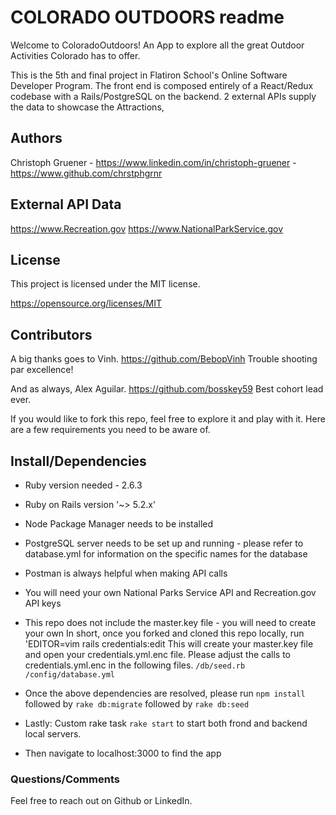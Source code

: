 # COLORADO OUTDOORS readme

Welcome to ColoradoOutdoors!
An App to explore all the great Outdoor Activities Colorado has to offer. 

This is the 5th and final project in Flatiron School's Online Software Developer Program. 
The front end is composed entirely of a React/Redux codebase with a Rails/PostgreSQL on the backend. 
2 external APIs supply the data to showcase the Attractions, 

## Authors

Christoph Gruener - https://www.linkedin.com/in/christoph-gruener - https://www.github.com/chrstphgrnr

## External API Data

https://www.Recreation.gov
https://www.NationalParkService.gov

## License 

This project is licensed under the MIT license. 

https://opensource.org/licenses/MIT

## Contributors

A big thanks goes to Vinh. https://github.com/BebopVinh
Trouble shooting par excellence! 

And as always, Alex Aguilar. https://github.com/bosskey59
Best cohort lead ever. 





If you would like to fork this repo, feel free to explore it and play with it. 
Here are a few requirements you need to be aware of. 


## Install/Dependencies

* Ruby version needed - 2.6.3
* Ruby on Rails version '~> 5.2.x'
* Node Package Manager needs to be installed
* PostgreSQL server needs to be set up and running - please refer to database.yml for information on the specific names for the database
* Postman is always helpful when making API calls
* You will need your own National Parks Service API and Recreation.gov API keys
* This repo does not include the master.key file - you will need to create your own
    In short, once you forked and cloned this repo locally, run 'EDITOR=vim rails credentials:edit 
    This will create your master.key file and open your credentials.yml.enc file. 
    Please adjust the calls to credentials.yml.enc in the following files. 
    ```/db/seed.rb``` 
    ```/config/database.yml``` 

* Once the above dependencies are resolved, please run ```npm install ``` followed by ```rake db:migrate``` followed by ```rake db:seed``` 
* Lastly: Custom rake task ```rake start``` to start both frond and backend local servers. 
* Then navigate to localhost:3000 to find the app

### Questions/Comments 

Feel free to reach out on Github or LinkedIn. 






